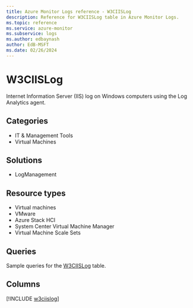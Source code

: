 ```yaml
---
title: Azure Monitor Logs reference - W3CIISLog
description: Reference for W3CIISLog table in Azure Monitor Logs.
ms.topic: reference
ms.service: azure-monitor
ms.subservice: logs
ms.author: edbaynash
author: EdB-MSFT
ms.date: 02/26/2024
---
```


# W3CIISLog

Internet Information Server (IIS) log on Windows computers using the Log Analytics agent.


## Categories

- IT & Management Tools
- Virtual Machines

## Solutions

- LogManagement

## Resource types

- Virtual machines
- VMware
- Azure Stack HCI
- System Center Virtual Machine Manager
- Virtual Machine Scale Sets

## Queries

 Sample queries for the [W3CIISLog](../queries/w3ciislog.md) table.


## Columns
  
[!INCLUDE [w3ciislog](.././tables/includes/w3ciislog-include.md)]
